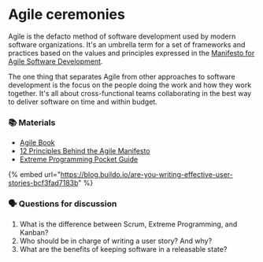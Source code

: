 # Agile ceremonies

Agile is the defacto method of software development used by modern software organizations. It's an umbrella term for a set of frameworks and practices based on the values and principles expressed in the [Manifesto for Agile Software Development](https://www.agilealliance.org/agile101/the-agile-manifesto/). 

The one thing that separates Agile from other approaches to software development is the focus on the people doing the work and how they work together. It's all about cross-functional teams collaborating in the best way to deliver software on time and within budget. 

### 📚 Materials

* [Agile Book](https://www.jamesshore.com/Agile-Book)
* [12 Principles Behind the Agile Manifesto](https://www.agilealliance.org/agile101/12-principles-behind-the-agile-manifesto/)
* [Extreme Programming Pocket Guide](https://amzn.to/2YIRr22)

{% embed url="https://blog.buildo.io/are-you-writing-effective-user-stories-bcf3fad7183b" %}

### 🗣 Questions for discussion

1. What is the difference between Scrum, Extreme Programming, and Kanban?
2. Who should be in charge of writing a user story? And why?
3. What are the benefits of keeping software in a releasable state? 


